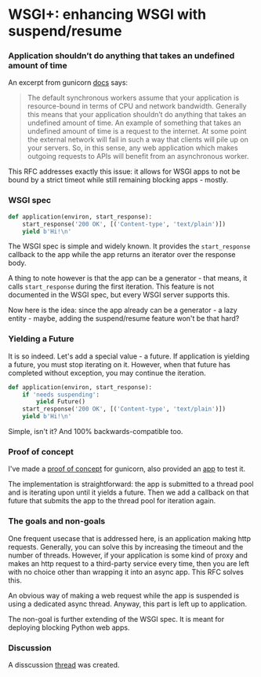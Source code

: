 # WSGI+: enhancing WSGI with suspend/resume

### Application shouldn’t do anything that takes an undefined amount of time

An excerpt from gunicorn [docs](https://docs.gunicorn.org/en/stable/design.html?highlight=timeout#choosing-a-worker-type) says:

>The default synchronous workers assume that your application is resource-bound in terms of CPU and network bandwidth. Generally this means that your application shouldn’t do anything that takes an undefined amount of time. An example of something that takes an undefined amount of time is a request to the internet. At some point the external network will fail in such a way that clients will pile up on your servers. So, in this sense, any web application which makes outgoing requests to APIs will benefit from an asynchronous worker.

This RFC addresses exactly this issue: it allows for WSGI apps to not be bound by a strict timeot while still remaining blocking apps - mostly.

### WSGI spec

```python
def application(environ, start_response):
    start_response('200 OK', [('Content-type', 'text/plain')])
    yield b'Hi!\n'
```

The WSGI spec is simple and widely known. It provides the `start_response` callback to the app while the app returns an iterator over the response body.

A thing to note however is that the app can be a generator - that means, it calls `start_response` during the first iteration. This feature is not documented in the WSGI spec, but every WSGI server supports this.

Now here is the idea: since the app already can be a generator - a lazy entity - maybe, adding the suspend/resume feature won't be that hard?

### Yielding a Future

It is so indeed. Let's add a special value - a future. If application is yielding a future, you must stop iterating on it. However, when that future has completed without exception, you may continue the iteration.

```python
def application(environ, start_response):
    if 'needs suspending':
        yield Future()
    start_response('200 OK', [('Content-type', 'text/plain')])
    yield b'Hi!\n'
```

Simple, isn't it? And 100% backwards-compatible too.

### Proof of concept

I've made a [proof of concept](https://github.com/pwtail/gunicorn/pull/1/files#diff-9818e6c0e3d6054dc383f77ce881ba79f8090a904fb3abd9892306f096e58319) for gunicorn, also provided an [app](https://github.com/pwtail/gunicorn/blob/wsgi-plus/examples/wsgi_plus.py) to test it.

The implementation is straightforward: the app is submitted to a thread pool and is iterating upon until it yields a future. Then we add a callback on that future that submits the app to the thread pool for iteration again.


### The goals and non-goals

One frequent usecase that is addressed here, is an application making http requests. Generally, you can solve this by increasing the timeout and the number of threads. However, if your application is some kind of proxy and  makes an http request to a third-party service every time, then you are left with no choice other than wrapping it into an async app. This RFC solves this.

An obvious way of making a web request while the app is suspended is using a dedicated async thread. Anyway, this part is left up to application.

The non-goal is further extending of the WSGI spec. It is meant for deploying blocking Python web apps.

### Discussion

A disscussion [thread](https://github.com/pwtail/wsgi_plus/discussions/1) was created.
